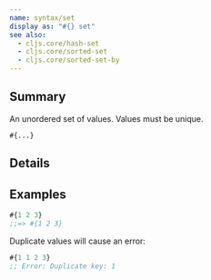 ```yaml
---
name: syntax/set
display as: "#{} set"
see also:
  - cljs.core/hash-set
  - cljs.core/sorted-set
  - cljs.core/sorted-set-by
---
```


## Summary

An unordered set of values.  Values must be unique.

`#{...}`

## Details

## Examples

```clj
#{1 2 3}
;;=> #{1 2 3}
```

Duplicate values will cause an error:

```clj
#{1 1 2 3}
;; Error: Duplicate key: 1
```
